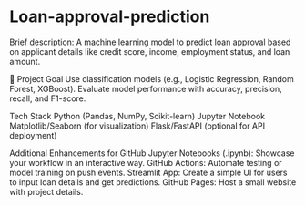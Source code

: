 # Loan-approval-prediction
Brief description:
A machine learning model to predict loan approval based on applicant details like credit score, income, employment status, and loan amount.

🎯 Project Goal
Use classification models (e.g., Logistic Regression, Random Forest, XGBoost).
Evaluate model performance with accuracy, precision, recall, and F1-score.

 Tech Stack
Python (Pandas, NumPy, Scikit-learn)
Jupyter Notebook
Matplotlib/Seaborn (for visualization)
Flask/FastAPI (optional for API deployment)

Additional Enhancements for GitHub
Jupyter Notebooks (.ipynb): Showcase your workflow in an interactive way.
GitHub Actions: Automate testing or model training on push events.
Streamlit App: Create a simple UI for users to input loan details and get predictions.
GitHub Pages: Host a small website with project details.
